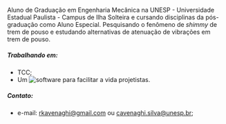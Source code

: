 Aluno de Graduação em Engenharia Mecânica na UNESP - Universidade Estadual Paulista - Campus de Ilha Solteira e cursando disciplinas da pós-graduação como Aluno Especial. Pesquisando o fenômeno de *shimmy* de trem de pouso e estudando alternativas de atenuação de vibrações em trem de pouso.

##### Trabalhando em: 
  - TCC;
  - Um ![*software*](https://github.com/rkavenaghi/MecEngCom) para facilitar a vida projetistas.
 
##### Contato: 
  - e-mail: rkavenaghi@gmail.com ou cavenaghi.silva@unesp.br;
           
